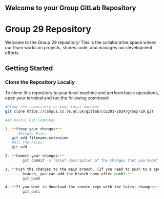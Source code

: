## Welcome to your Group GitLab Repository

# Group 29 Repository

Welcome to the Group 29 repository! This is the collaborative space where our team works on projects, shares code, and manages our development efforts.

## Getting Started

### Clone the Repository Locally

To clone this repository to your local machine and perform basic operations, open your terminal and run the following command:

```bash
#Clone the repository on your local machine
git clone https://campus.cs.le.ac.uk/gitlab/co2201-2024/group-29.git

### Useful Git Commands

1. **Stage your changes:**
      #Single File:
   git add filename.extension
   #All the Files:
   git add .

2. **Commit your changes:**
        git commit -m "Brief description of the changes that you made"

3. **Push the changes to the main branch. (If you need to push to a specific
        branch, you can add the branch name after push):**
        git push

4. **If you want to download the remote repo with the latest changes:**
        git pull





```

